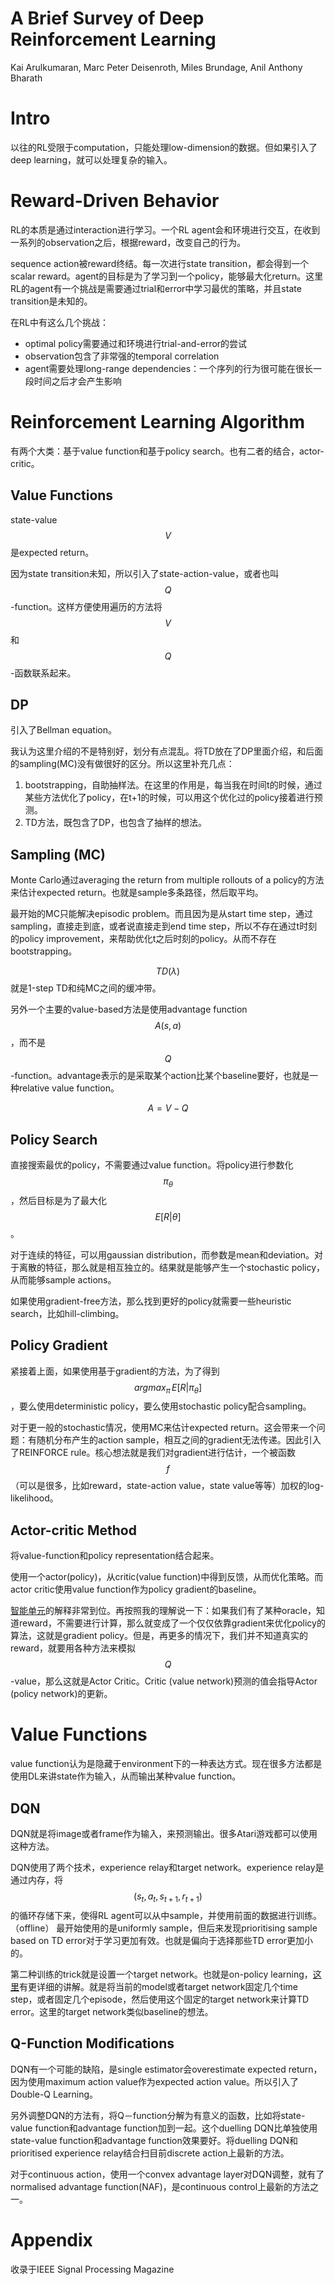 # A Brief Survey of Deep Reinforcement Learning

Kai Arulkumaran, Marc Peter Deisenroth, Miles Brundage, Anil Anthony Bharath

# Intro

以往的RL受限于computation，只能处理low-dimension的数据。但如果引入了deep learning，就可以处理复杂的输入。

# Reward-Driven Behavior

RL的本质是通过interaction进行学习。一个RL agent会和环境进行交互，在收到一系列的observation之后，根据reward，改变自己的行为。

sequence action被reward终结。每一次进行state transition，都会得到一个scalar reward。agent的目标是为了学习到一个policy，能够最大化return。这里RL的agent有一个挑战是需要通过trial和error中学习最优的策略，并且state transition是未知的。

在RL中有这么几个挑战：

+ optimal policy需要通过和环境进行trial-and-error的尝试
+ observation包含了非常强的temporal correlation
+ agent需要处理long-range dependencies：一个序列的行为很可能在很长一段时间之后才会产生影响


# Reinforcement Learning Algorithm

有两个大类：基于value function和基于policy search。也有二者的结合，actor-critic。

## Value Functions

state-value $$V$$是expected return。

因为state transition未知，所以引入了state-action-value，或者也叫$$Q$$-function。这样方便使用遍历的方法将$$V$$和$$Q$$-函数联系起来。

## DP

引入了Bellman equation。

我认为这里介绍的不是特别好，划分有点混乱。将TD放在了DP里面介绍，和后面的sampling(MC)没有做很好的区分。所以这里补充几点：

1. bootstrapping，自助抽样法。在这里的作用是，每当我在时间t的时候，通过某些方法优化了policy，在t+1的时候，可以用这个优化过的policy接着进行预测。
2. TD方法，既包含了DP，也包含了抽样的想法。

## Sampling (MC)

Monte Carlo通过averaging the return from multiple rollouts of a policy的方法来估计expected return。也就是sample多条路径，然后取平均。

最开始的MC只能解决episodic problem。而且因为是从start time step，通过sampling，直接走到底，或者说直接走到end time step，所以不存在通过t时刻的policy improvement，来帮助优化t之后时刻的policy。从而不存在bootstrapping。

$$TD(\lambda)$$就是1-step TD和纯MC之间的缓冲带。

另外一个主要的value-based方法是使用advantage function $$A(s,a)$$，而不是$$Q$$-function。advantage表示的是采取某个action比某个baseline要好，也就是一种relative value function。

$$A = V - Q$$

## Policy Search

直接搜索最优的policy，不需要通过value function。将policy进行参数化 $$\pi_\theta$$，然后目标是为了最大化 $$E[R|\theta]$$。

对于连续的特征，可以用gaussian distribution，而参数是mean和deviation。对于离散的特征，那么就是相互独立的。结果就是能够产生一个stochastic policy，从而能够sample actions。

如果使用gradient-free方法，那么找到更好的policy就需要一些heuristic search，比如hill-climbing。

## Policy Gradient

紧接着上面，如果使用基于gradient的方法，为了得到$$argmax_{\pi} \, E[R|\pi_\theta]$$，要么使用deterministic policy，要么使用stochastic policy配合sampling。

对于更一般的stochastic情况，使用MC来估计expected return。这会带来一个问题：有随机分布产生的action sample，相互之间的gradient无法传递。因此引入了REINFORCE rule。核心想法就是我们对gradient进行估计，一个被函数$$f$$（可以是很多，比如reward，state-action value，state value等等）加权的log-likelihood。

## Actor-critic Method

将value-function和policy representation结合起来。

使用一个actor(policy)，从critic(value function)中得到反馈，从而优化策略。而actor critic使用value function作为policy gradient的baseline。

[智能单元](https://zhuanlan.zhihu.com/p/26882898)的解释非常到位。再按照我的理解说一下：如果我们有了某种oracle，知道reward，不需要进行计算，那么就变成了一个仅仅依靠gradient来优化policy的算法，这就是gradient policy。但是，再更多的情况下，我们并不知道真实的reward，就要用各种方法来模拟$$Q$$-value，那么这就是Actor Critic。Critic (value network)预测的值会指导Actor (policy network)的更新。

# Value Functions

value function认为是隐藏于environment下的一种表达方式。现在很多方法都是使用DL来讲state作为输入，从而输出某种value function。

## DQN

DQN就是将image或者frame作为输入，来预测输出。很多Atari游戏都可以使用这种方法。

DQN使用了两个技术，experience relay和target network。experience relay是通过内存，将$$(s_t, a_t, s_{t+1}, r_{t+1})$$的循环存储下来，使得RL agent可以从中sample，并使用前面的数据进行训练。（offline） 最开始使用的是uniformly sample，但后来发现prioritising sample based on TD error对于学习更加有效。也就是偏向于选择那些TD error更加小的。

第二种训练的trick就是设置一个target network。也就是on-policy learning，[这里](https://chao1224.github.io/reinforcement_learning/)有更详细的讲解。就是将当前的model或者target network固定几个time step，或者固定几个episode，然后使用这个固定的target network来计算TD error。这里的target network类似baseline的想法。

## Q-Function Modifications

DQN有一个可能的缺陷，是single estimator会overestimate expected return，因为使用maximum action value作为expected action value。所以引入了Double-Q Learning。

另外调整DQN的方法有，将Q－function分解为有意义的函数，比如将state-value function和advantage function加到一起。这个duelling DQN比单独使用state-value function和advantage function效果要好。将duelling DQN和prioritised experience relay结合扫目前discrete action上最新的方法。

对于continuous action，使用一个convex advantage layer对DQN调整，就有了normalised advantage function(NAF)，是continuous control上最新的方法之一。

# Appendix

收录于IEEE Signal Processing Magazine